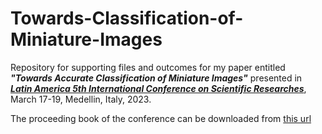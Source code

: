 # Towards-Classification-of-Miniature-Images
Repository for supporting files and outcomes for my paper entitled
___"Towards Accurate Classification of Miniature Images"___
presented in ___[Latin America 5th International Conference on Scientific Researches](https://www.amerikakongresi.org/_files/ugd/797a84_42d94c1e33d641d4a0615d9494ee582c.pdf)___, March 17-19, Medellin, Italy, 2023.


The proceeding book of the conference can be downloaded from [this url](https://www.amerikakongresi.org/_files/ugd/797a84_42d94c1e33d641d4a0615d9494ee582c.pdf)



